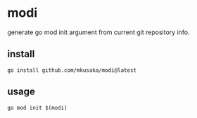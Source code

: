 # modi
generate go mod init argument from current git repository info.

## install

```
go install github.com/mkusaka/modi@latest
```

## usage
```
go mod init $(modi)
```
